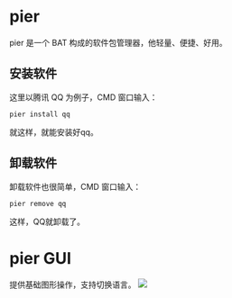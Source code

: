 # pier
pier 是一个 BAT 构成的软件包管理器，他轻量、便捷、好用。

## 安装软件

这里以腾讯 QQ 为例子，CMD 窗口输入：
```
pier install qq
```
就这样，就能安装好qq。

## 卸载软件

卸载软件也很简单，CMD 窗口输入：
```
pier remove qq
```
这样，QQ就卸载了。

# pier GUI

提供基础图形操作，支持切换语言。
![](https://img.gejiba.com/images/d8aef401cd42f71be27c5270d80abe8f.png)